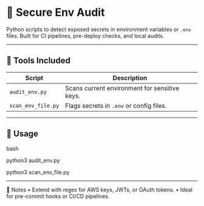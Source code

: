# 🔐 Secure Env Audit

Python scripts to detect exposed secrets in environment variables or `.env` files. Built for CI pipelines, pre-deploy checks, and local audits.

---

## 🔧 Tools Included

| Script | Description |
|--------|-------------|
| `audit_env.py` | Scans current environment for sensitive keys. |
| `scan_env_file.py` | Flags secrets in `.env` or config files. |

---

## 🚀 Usage

bash

python3 audit_env.py

python3 scan_env_file.py

---

🧠 Notes
• 	Extend with regex for AWS keys, JWTs, or OAuth tokens.
• 	Ideal for pre-commit hooks or CI/CD pipelines.
